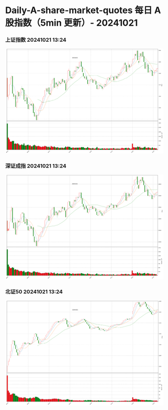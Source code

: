
# Daily-A-share-market-quotes 每日 A 股指数（5min 更新）- 20241021

### 上证指数 20241021 13:24
![](./fig/2024/10/20241021-sh000001.png)

### 深证成指 20241021 13:24
![](./fig/2024/10/20241021-sz399001.png)

### 北证50 20241021 13:24
![](./fig/2024/10/20241021-bj899050.png)

